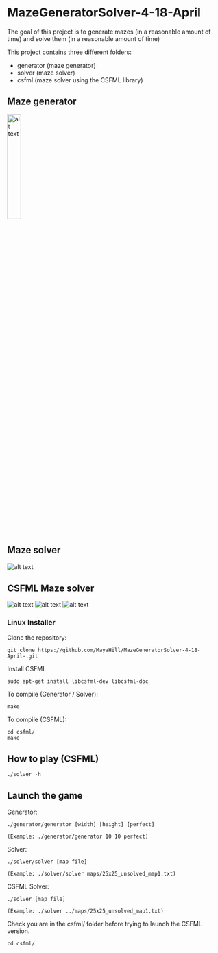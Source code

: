 # MazeGeneratorSolver-4-18-April

The goal of this project is to generate mazes (in a reasonable amount of time) and solve them (in a reasonable amount of time)

This project contains three different folders:
  - generator (maze generator)
  - solver (maze solver)
  - csfml (maze solver using the CSFML library)

## Maze generator

<img src="https://i.postimg.cc/XJ0VdNzJ/generator-map.png" alt="alt text" width="25%">

## Maze solver

<img src="https://i.postimg.cc/5tz4XQpT/solver-map.png" alt="alt text">

## CSFML Maze solver

<img src="https://i.postimg.cc/k4F7cr0y/csfml-solver-menu.png" alt="alt text">

<img src="https://i.postimg.cc/7hHwtsDr/csfml-solver-gameplay.png" alt="alt text">

<img src="https://i.postimg.cc/W1Cppwm0/csfml-solved-gameplay.png" alt="alt text">

### Linux Installer

Clone the repository:

    git clone https://github.com/MayaHill/MazeGeneratorSolver-4-18-April-.git

Install CSFML

    sudo apt-get install libcsfml-dev libcsfml-doc

To compile (Generator / Solver):

    make
    
To compile (CSFML):

    cd csfml/
    make

## How to play (CSFML)

    ./solver -h

## Launch the game

Generator:

    ./generator/generator [width] [height] [perfect]
    
    (Example: ./generator/generator 10 10 perfect)
    
Solver:

    ./solver/solver [map file]
    
    (Example: ./solver/solver maps/25x25_unsolved_map1.txt)
    
CSFML Solver:

    ./solver [map file]
    
    (Example: ./solver ../maps/25x25_unsolved_map1.txt)

Check you are in the csfml/ folder before trying to launch the CSFML version.

    cd csfml/
